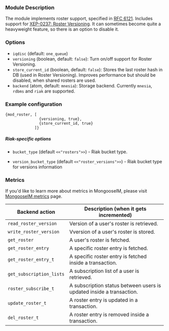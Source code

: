 ### Module Description
The module implements roster support, specified in [RFC 6121](http://xmpp.org/rfcs/rfc6121.html). 
Includes support for [XEP-0237: Roster Versioning](http://xmpp.org/extensions/xep-0237.html). 
It can sometimes become quite a heavyweight feature, so there is an option to disable it.

### Options

* `iqdisc` (default: `one_queue`)
* `versioning` (boolean, default: `false`): Turn on/off support for Roster Versioning.
* `store_current_id` (boolean, default: `false`): Stores the last roster hash in DB (used in Roster Versioning). 
 Improves performance but should be disabled, when shared rosters are used.
* `backend` (atom, default: `mnesia`): Storage backend. 
 Currently `mnesia`, `rdbms` and `riak` are supported.

### Example configuration
```
{mod_roster, [
               {versioning, true},
               {store_current_id, true}
             ]}
```

##### Riak-specific options

* `bucket_type` (default `<<"rosters">>`) - Riak bucket type.

* `version_bucket_type` (default `<<"roster_versions">>`) - Riak bucket type for versions information

### Metrics

If you'd like to learn more about metrics in MongooseIM, please visit [MongooseIM metrics](../operation-and-maintenance/Mongoose-metrics.md) page.

| Backend action | Description (when it gets incremented) |
| ---- | -------------------------------------- |
| `read_roster_version` | Version of a user's roster is retrieved. |
| `write_roster_version` | Vversion of a user's roster is stored. |
| `get_roster` | A user's roster is fetched. |
| `get_roster_entry` | A specific roster entry is fetched. |
| `get_roster_entry_t` | A specific roster entry is fetched inside a transaction. |
| `get_subscription_lists` | A subscription list of a user is retrieved. |
| `roster_subscribe_t` | A subscription status between users is updated inside a transaction. |
| `update_roster_t` | A roster entry is updated in a transaction. |
| `del_roster_t` | A roster entry is removed inside a transaction. |

